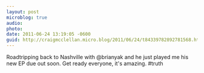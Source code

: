 ```yaml
---
layout: post
microblog: true
audio: 
photo: 
date: 2011-06-24 13:19:05 -0600
guid: http://craigmcclellan.micro.blog/2011/06/24/t84339782892781568.html
---
```

Roadtripping back to Nashville with @brianyak and he just played me his new EP due out soon. Get ready everyone, it's amazing. #truth
